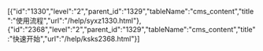[{"id":"1330","level":"2","parent_id":"1329","tableName":"cms_content","title":"使用流程","url":"/help/syxz1330.html"},{"id":"2368","level":"2","parent_id":"1329","tableName":"cms_content","title":"快速开始","url":"/help/ksks2368.html"}]